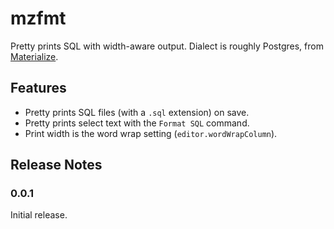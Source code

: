 # mzfmt

Pretty prints SQL with width-aware output.
Dialect is roughly Postgres, from [Materialize](https://github.com/materializeinc/materialize).

## Features

- Pretty prints SQL files (with a `.sql` extension) on save.
- Pretty prints select text with the `Format SQL` command.
- Print width is the word wrap setting (`editor.wordWrapColumn`).

## Release Notes

### 0.0.1

Initial release.
